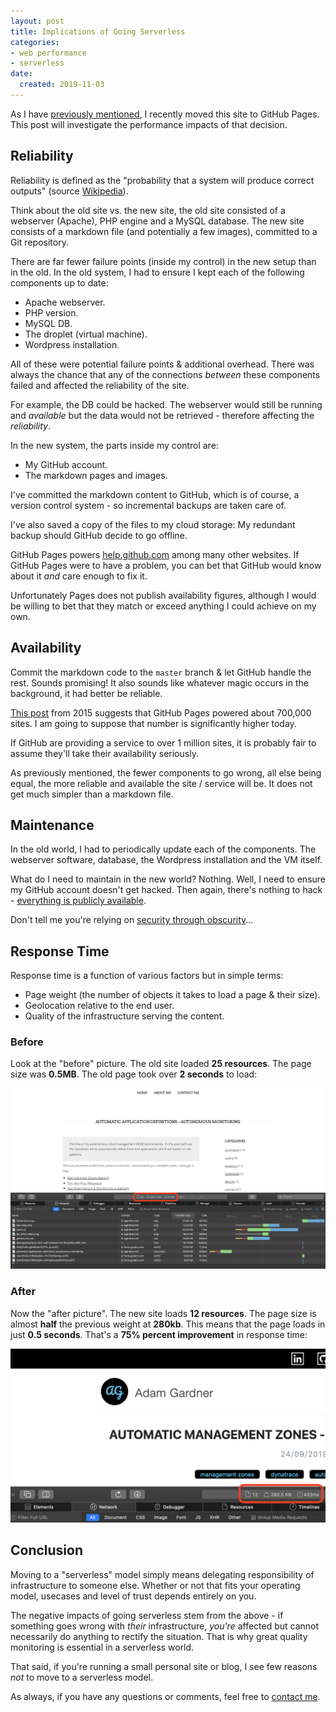 ```yaml
---
layout: post
title: Implications of Going Serverless
categories:
- web performance
- serverless
date:
  created: 2019-11-03
---
```


As I have [previously mentioned](why-blog-serverless.md), I recently moved this site to GitHub Pages. This post will investigate the performance impacts of that decision.

<!-- more -->

## Reliability
Reliability is defined as the "probability that a system will produce correct outputs" (source [Wikipedia](https://en.wikipedia.org/wiki/Reliability,_availability_and_serviceability)).

Think about the old site vs. the new site, the old site consisted of a webserver (Apache), PHP engine and a MySQL database. The new site consists of a markdown file (and potentially a few images), committed to a Git repository.

There are far fewer failure points (inside my control) in the new setup than in the old. In the old system, I had to ensure I kept each of the following components up to date:

- Apache webserver.
- PHP version.
- MySQL DB.
- The droplet (virtual machine).
- Wordpress installation.

All of these were potential failure points & additional overhead. There was always the chance that any of the connections *between* these components failed and affected the reliability of the site.

For example, the DB could be hacked. The webserver would still be running and *available* but the data would not be retrieved - therefore affecting the *reliability*.

In the new system, the parts inside my control are:
- My GitHub account.
- The markdown pages and images.

I've committed the markdown content to GitHub, which is of course, a version control system - so incremental backups are taken care of.

I've also saved a copy of the files to my cloud storage: My redundant backup should GitHub decide to go offline.

GitHub Pages powers [help.github.com](https://help.github.com) among many other websites. If GitHub Pages were to have a problem, you can bet that GitHub would know about it *and* care enough to fix it.

Unfortunately Pages does not publish availability figures, although I would be willing to bet that they match or exceed anything I could achieve on my own.

## Availability
Commit the markdown code to the `master` branch & let GitHub handle the rest. Sounds promising! It also sounds like whatever magic occurs in the background, it had better be reliable.

[This post](https://github.blog/2015-04-27-eight-lessons-learned-hacking-on-github-pages-for-six-months/) from 2015 suggests that GitHub Pages powered about 700,000 sites. I am going to suppose that number is significantly higher today.

If GitHub are providing a service to over 1 million sites, it is probably fair to assume they'll take their availability seriously.

As previously mentioned, the fewer components to go wrong, all else being equal, the more reliable and available the site / service will be. It does not get much simpler than a markdown file.

## Maintenance
In the old world, I had to periodically update each of the components. The webserver software, database, the Wordpress installation and the VM itself.

What do I need to maintain in the new world? Nothing. Well, I need to ensure my GitHub account doesn't get hacked. Then again, there's nothing to hack - [everything is publicly available](https://github.com/agardnerIT/site).

Don't tell me you're relying on [security through obscurity](https://en.wikipedia.org/wiki/Security_through_obscurity)...

## Response Time
Response time is a function of various factors but in simple terms:

- Page weight (the number of objects it takes to load a page & their size).
- Geolocation relative to the end user.
- Quality of the infrastructure serving the content.

### Before

Look at the "before" picture. The old site loaded **25 resources**. The page size was **0.5MB**. The old page took over **2 seconds** to load:

![](../images/postimages/implications-1.png)

### After

Now the "after picture". The new site loads **12 resources**. The page size is almost **half** the previous weight at **280kb**. This means that the page loads in just **0.5 seconds**. That's a **75% percent improvement** in response time:

![](../images/postimages/implications-2.png)

## Conclusion

Moving to a "serverless" model simply means delegating responsibility of infrastructure to someone else. Whether or not that fits your operating model, usecases and level of trust depends entirely on you.

The negative impacts of going serverless stem from the above - if something goes wrong with _their_ infrastructure, _you're_ affected but cannot necessarily do anything to rectify the situation. That is why great quality monitoring is essential in a serverless world.

That said, if you're running a small personal site or blog, I see few reasons _not_ to move to a serverless model.

As always, if you have any questions or comments, feel free to [contact me](../contact.md). 